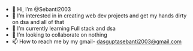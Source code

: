- 👋 Hi, I’m @Sebanti2003
- 👀 I’m interested in in creating web dev projects and get my hands dirty on dsa and all of that
- 🌱 I’m currently learning Full stack and dsa
- 💞️ I’m looking to collaborate on nothing
- 📫 How to reach me by my gmail- dasguptasebanti2003@gmail.com

<!---
Sebanti2003/Sebanti2003 is a ✨ special ✨ repository because its `README.md` (this file) appears on your GitHub profile.
You can click the Preview link to take a look at your changes.
--->

